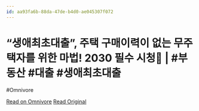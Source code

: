 ```yaml
---
id: aa93fa6b-88da-47de-b4d0-ae045307f072
---
```


# “생애최초대출”, 주택 구매이력이 없는 무주택자를 위한 마법! 2030 필수 시청👀 | #부동산 #대출 #생애최초대출
#Omnivore

[Read on Omnivore](https://omnivore.app/me/https-youtube-com-watch-v-1-od-2-u-nug-0-lw-18f836de17d)
[Read Original](https://youtube.com/watch?v=1OD2uNUG0lw)

